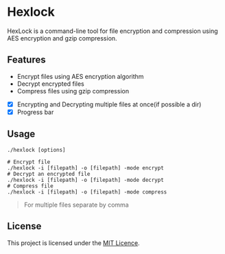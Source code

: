 # Hexlock

HexLock is a command-line tool for file encryption and
compression using AES encryption and gzip compression.

## Features

- Encrypt files using AES encryption algorithm
- Decrypt encrypted files
- Compress files using gzip compression

- [x] Encrypting and Decrypting multiple files at once(if possible a dir)
- [x] Progress bar

## Usage

`./hexlock [options]`

```
# Encrypt file
./hexlock -i [filepath] -o [filepath] -mode encrypt
# Decrypt an encrypted file
./hexlock -i [filepath] -o [filepath] -mode decrypt
# Compress file
./hexlock -i [filepath] -o [filepath] -mode compress

```

> For multiple files separate by comma

## License

This project is licensed under the [MIT Licence](https://github.com/Oluwaseun241/hexlock/blob/cobra/LICENCE).
